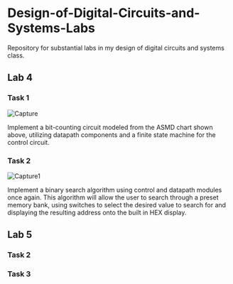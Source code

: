 # Design-of-Digital-Circuits-and-Systems-Labs

Repository for substantial labs in my design of digital circuits and systems class.

## Lab 4

### Task 1
![Capture](https://user-images.githubusercontent.com/60052720/112799066-b54de180-9022-11eb-9f1e-6f7bdd417045.PNG)

Implement a bit-counting circuit modeled from the ASMD chart shown above, utilizing datapath components and a finite state machine for the control circuit.

### Task 2
![Capture1](https://user-images.githubusercontent.com/60052720/112799176-dca4ae80-9022-11eb-8cf5-c25a0552627b.PNG)

Implement a binary search algorithm using control and datapath modules once again. This algorithm will allow the user to search through a preset memory bank, using switches to select the desired value to search for and displaying the resulting address onto the built in HEX display.

## Lab 5

### Task 2

### Task 3
